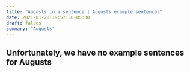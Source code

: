 ```yaml
---
title: "Augusts in a sentence | Augusts example sentences"
date: 2021-01-20T19:57:50+05:30
draft: falses
summary: "Augusts"
---
```

## Unfortunately, we have no example sentences for Augusts                 
